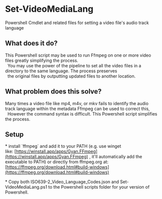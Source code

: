 Set-VideoMediaLang
==================

Powershell Cmdlet and related files for setting a video file's audio track language

What does it do?
----------------

This Powershell script may be used to run Ffmpeg on one or more video files greatly simplifying the process.  
  You may use the power of the pipeline to set all the video files in a directory to the same language. The process preserves  
  the original files by outputting updated files to another location.

What problem does this solve?
-----------------------------

Many times a video file like mp4, m4v, or mkv fails to identify the audio track language within the metadata Ffmpeg can be used to correct this,  
  However the command syntax is difficult. This Powershell script simplifies the process.

Setup
-----

\* install \`ffmpeg\` and add it to your PATH (e.g. use winget like: [https://winstall.app/apps/Gyan.FFmpeg](https://winstall.app/apps/Gyan.FFmpeg) , it'll automatically add the executable to PATH) 
or directly from ffmpeg.org at: [https://ffmpeg.org/download.html#build-windows](https://ffmpeg.org/download.html#build-windows)

\* Copy both ISO639-2\_Video\_Language\_Codes.json and Set-VideoMediaLang.ps1 to the Powershell scripts folder for your version of Powershell.